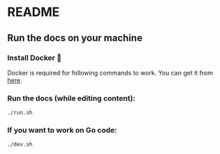 # README

## Run the docs on your machine

### Install Docker 🐳

Docker is required for following commands to work. You can get it from [here](https://docs.docker.com/get-docker/).

### Run the docs (while editing content):

```shell
./run.sh
```

### If you want to work on Go code:

```shell
./dev.sh
```
